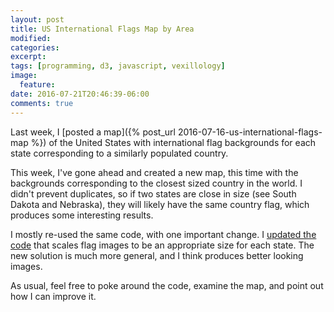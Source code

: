 ```yaml
---
layout: post
title: US International Flags Map by Area
modified:
categories:
excerpt:
tags: [programming, d3, javascript, vexillology]
image:
  feature:
date: 2016-07-21T20:46:39-06:00
comments: true
---
```


Last week, I [posted a map]({% post_url 2016-07-16-us-international-flags-map %}) of the United States with international flag backgrounds for each state corresponding to a similarly populated country.

This week, I've gone ahead and created a new map, this time with the backgrounds corresponding to the closest sized country in the world. I didn't prevent duplicates, so if two states are close in size (see South Dakota and Nebraska), they will likely have the same country flag, which produces some interesting results.

<div id="map-canvas"></div>
<div id="tooltip-container"></div>

I mostly re-used the same code, with one important change.  I [updated the code](https://github.com/arbrown/flagmap/blob/2084ced7c72958c4ba0a6a1d4e504d395c4e02fb/scriptv2.js#L59-L86) that scales flag images to be an appropriate size for each state.  The new solution is much more general, and I think produces better looking images.

As usual, feel free to poke around the code, examine the map, and point out how I can improve it.

<script src="//d3js.org/d3.v3.min.js" charset="utf-8"></script>
<script src="//d3js.org/topojson.v1.min.js"></script>
<script src="https://code.jquery.com/jquery-2.1.4.min.js"></script>
<script src="/assets/js/flagmap/scriptv2.js"></script>

<link rel="stylesheet" href="/assets/css/flagmap/flagmap.css">
